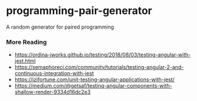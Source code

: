 # programming-pair-generator
A random generator for paired programming

### More Reading

- https://ordina-jworks.github.io/testing/2018/08/03/testing-angular-with-jest.html
- https://semaphoreci.com/community/tutorials/testing-angular-2-and-continuous-integration-with-jest
- https://izifortune.com/unit-testing-angular-applications-with-jest/
- https://medium.com/@getsaf/testing-angular-components-with-shallow-render-9334d16dc2e3
